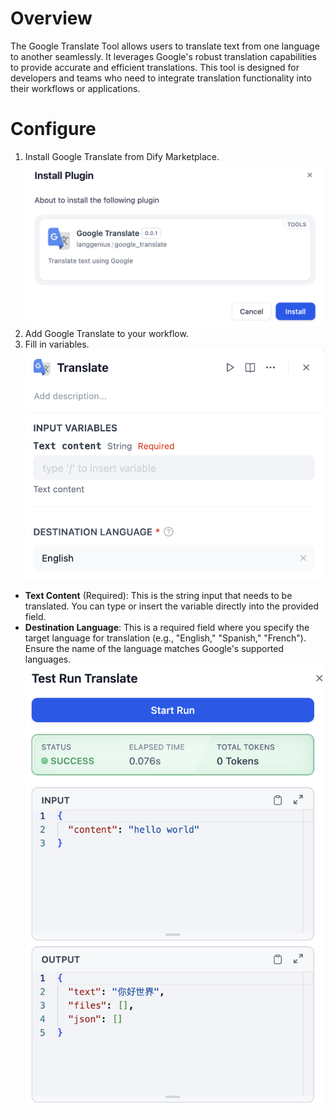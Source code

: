 # Overview
The Google Translate Tool allows users to translate text from one language to another seamlessly. It leverages Google's robust translation capabilities to provide accurate and efficient translations. This tool is designed for developers and teams who need to integrate translation functionality into their workflows or applications.

# Configure
1. Install Google Translate from Dify Marketplace.
![](_assets/google_translate_install.PNG)
2. Add Google Translate to your workflow.
3. Fill in variables.
![](_assets/google_translate_configure.png)
  - **Text Content** (Required): This is the string input that needs to be translated. You can type or insert the variable directly into the provided field.
  - **Destination Language**: This is a required field where you specify the target language for translation (e.g., "English," "Spanish," "French"). Ensure the name of the language matches Google's supported languages.
![](_assets/google_translate_test.PNG)